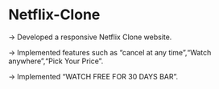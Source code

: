 # Netflix-Clone
-> Developed a responsive Netflix Clone website.


-> Implemented features such as “cancel at any time”,“Watch anywhere”,“Pick Your Price”.


-> Implemented “WATCH FREE FOR 30 DAYS BAR”.


